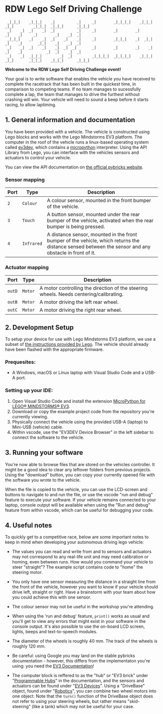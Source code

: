 # RDW Lego Self Driving Challenge

```
 _|_|_|    _|_|_|    _|          _|     _|        _|_|_|_|    _|_|_|    _|_|         _|_|_|  _|_|_|      _|_|_|  
 _|    _|  _|    _|  _|          _|     _|        _|        _|        _|    _|     _|        _|    _|  _|        
 _|_|_|    _|    _|  _|    _|    _|     _|        _|_|_|    _|  _|_|  _|    _|       _|_|    _|    _|  _|        
 _|    _|  _|    _|    _|  _|  _|       _|        _|        _|    _|  _|    _|           _|  _|    _|  _|        
 _|    _|  _|_|_|        _|  _|         _|_|_|_|  _|_|_|_|    _|_|_|    _|_|       _|_|_|    _|_|_|      _|_|_|                                                                                                         
```

**Welcome to the RDW Lego Self Driving Challenge event!**

Your goal is to write software that enables the vehicle you have received to complete the racetrack that has been built in the quickest time, in comparison to competing teams. If no team manages to sucessfully complete a lap, the team that manages to drive the furthest without crashing will win. Your vehicle will need to sound a beep before it starts racing, to allow laptiming.

## 1. General information and documentation

You have been provided with a vehicle. The vehicle is constructed using Lego blocks and works with the Lego Mindstorms EV3 platform.
The computer in the roof of the vehicle runs a linux-based operating system called [ev3dev](https://www.ev3dev.org/), which contains a [micropython](http://micropython.org/) interpreter. 
Using the API Library from Lego, you can interface with the vehicles sensors and actuators to control your vehicle.

You can view the API documentation on [the official pybricks website](https://pybricks.com/ev3-micropython/index.html).

### Sensor mapping
| Port | Type       | Description                                                                                                                                          |
| ---- | ---------- | ---------------------------------------------------------------------------------------------------------------------------------------------------- |
| `2`  | `Colour`   | A colour sensor, mounted in the front bumper of the vehicle.                                                                                         |
| `3`  | `Touch`    | A button sensor, mounted under the rear bumper of the vehicle, activated when the rear bumper is being pressed.                                      |
| `4`  | `Infrared` | A distance sensor, mounted in the front bumper of the vehicle, which returns the distance sensed between the sensor and any obstacle in front of it. |

### Actuator mapping
| Port   | Type    | Description                                                                            |
| ------ | ------- | -------------------------------------------------------------------------------------- |
| `outD` | `Motor` | A motor controlling the direction of the steering wheels. Needs centering/calibrating. |
| `outB` | `Motor` | A motor driving the left rear wheel.                                                   |
| `outC` | `Motor` | A motor driving the right rear wheel.                                                  |

## 2. Development Setup
To setup your device for use with Lego Mindstorms EV3 platform, we use a subset of [the instructions provided by Lego](https://pybricks.com/ev3-micropython/startinstall.html). The vehicle should already have been flashed with the appropriate firmware.

### Prequesites:
- A Windows, macOS or Linux laptop with Visual Studio Code and a USB-A port.

### Setting up your IDE:
1. Open Visual Studio Code and install the extension [MicroPython for LEGO® MINDSTORMS® EV3](https://marketplace.visualstudio.com/items?itemName=lego-education.ev3-micropython).
2. Download or copy the example project code from the repository you're currently viewing.
3. Physically connect the vehicle using the provided USB-A (laptop) to Mini-USB (vehicle) cable. 
4. Within vscode, use the "EV3DEV Device Browser" in the left sidebar to connect the software to the vehicle.

## 3. Running your software

You're now able to browse files that are stored on the vehicles controller. It might be a good idea to clear any leftover folders from previous projects. Using the "download" button, you can copy your currently opened file with the software you wrote to the vehicle.

When the file is copied to the vehicle, you can use the LCD-screen and buttons to navigate to and run the file, or use the vscode "run and debug" feature to execute your software. If your vehicle remains connected to your laptop, console output will be available when using the "Run and debug" feature from within vscode, which can be useful for debugging your code.

## 4. Useful notes

To quickly get to a competitive race, below are some important notes to keep in mind when developing your autonomous driving lego vehicle:

- The values you can read and write from and to sensors and actuators may not correspond to any real-life unit and may need calibration or homing, even between runs. How would you command your vehicle to steer "straight"? The example script contains code to "home" the steering motor.

- You only have one sensor measuring the distance in a straight line from the front of the vehicle, however you want to know if your vehicle should drive left, straight or right. Have a brainstorm with your team about how you could achieve this with one sensor.

- The colour sensor may not be useful in the workshop you're attending.

- When using the 'run and debug' feature, `print()` works as usual and you'll get to view any errors that might exist in your software in the console output. It's also possible to use the on-board LCD screen, lights, beeps and text-to-speech modules.

- The diameter of the wheels is roughly 40 mm. The track of the wheels is roughly 120 mm.

- Be careful: using Google you may land on the stable pybricks documentation - however, this differs from the implementaton you're using: you need the [EV3 Documentation](https://pybricks.com/ev3-micropython/)!

- The computer block is reffered to as the "hub" or "EV3 brick" under "[Programmable Hubs](https://pybricks.com/ev3-micropython/hubs.html)" in the documentation, and the sensors and actuators can be found under "[EV3 Devices](https://pybricks.com/ev3-micropython/ev3devices.html)". Using a "DriveBase" object, found under "[Robotics](https://pybricks.com/ev3-micropython/robotics.html)", you can combine two wheel motors into one object. Note that the `turn()` function of the DriveBase object does not refer to using your steering wheels, but rather means "skid-steering" (like a tank) which may not be useful for your case.